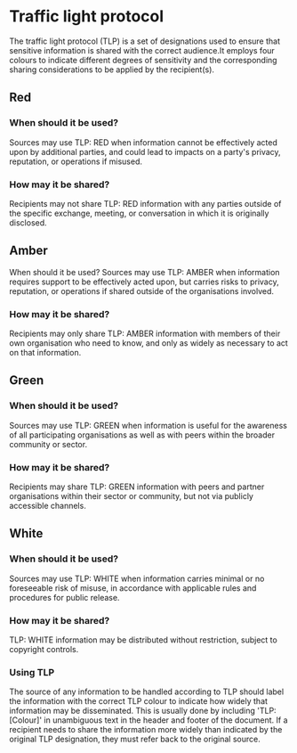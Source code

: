 # Traffic light protocol
The traffic light protocol (TLP) is a set of designations used to ensure that sensitive information is shared with the correct audience.It employs four colours to indicate different degrees of sensitivity and the corresponding sharing considerations to be applied by the recipient(s).

## Red
### When should it be used?
Sources may use TLP: RED when information cannot be effectively acted upon by additional parties, and could lead to impacts on a party's privacy, reputation, or operations if misused.
### How may it be shared?
Recipients may not share TLP: RED information with any parties outside of the specific exchange, meeting, or conversation in which it is originally disclosed.

## Amber
When should it be used?
Sources may use TLP: AMBER when information requires support to be effectively acted upon, but carries risks to privacy, reputation, or operations if shared outside of the organisations involved.
### How may it be shared?
Recipients may only share TLP: AMBER information with members of their own organisation who need to know, and only as widely as necessary to act on that information.

## Green
### When should it be used?
Sources may use TLP: GREEN when information is useful for the awareness of all participating organisations as well as with peers within the broader community or sector.
### How may it be shared?
Recipients may share TLP: GREEN information with peers and partner organisations within their sector or community, but not via publicly accessible channels.

## White
### When should it be used?
Sources may use TLP: WHITE when information carries minimal or no foreseeable risk of misuse, in accordance with applicable rules and procedures for public release.
### How may it be shared?
TLP: WHITE information may be distributed without restriction, subject to copyright controls.
### Using TLP
The source of any information to be handled according to TLP should label the information with the correct TLP colour to indicate how widely that information may be disseminated. This is usually done by including 'TLP: [Colour]' in unambiguous text in the header and footer of the document. If a recipient needs to share the information more widely than indicated by the original TLP designation, they must refer back to the original source.
